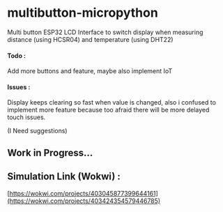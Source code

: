 # multibutton-micropython



Multi button ESP32 LCD Interface to switch display when measuring distance (using HCSR04) and temperature (using DHT22)

#### Todo :

Add more buttons and feature, maybe also implement IoT

#### Issues :
Display keeps clearing so fast when value is changed, also i confused to implement more feature because too afraid there will be more delayed touch issues.

(I Need suggestions)


## Work in Progress...

## Simulation Link (Wokwi) :

[https://wokwi.com/projects/403045877399644161](https://wokwi.com/projects/403424354579446785)
